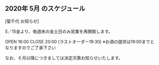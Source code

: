 ## 2020年 5月 のスケジュール
 

[菊千代 お知らせ]

5／15金より、毎週末の金土日のみ営業を再開致します。

OPEN 16:00
CLOSE 20:00 (ラストオーダー19:30)
※お酒の提供は19:00までとなりますのでご了承下さい

なお、６月以降につきましては決定次第お知らせいたします。
